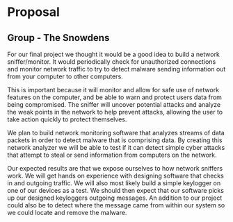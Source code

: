# Proposal
## Group - The Snowdens
For our final project we thought it would be a good idea to build a 
network sniffer/monitor. It would periodically check for unauthorized 
connections and monitor network traffic to try to detect malware sending 
information out from your computer to other computers. 

This is important because it will monitor and allow for safe use of 
network features on the computer, and be able to warn and protect users 
data from being compromised. The sniffer will uncover potential attacks 
and analyze the weak points in the network to help prevent attacks, allowing 
the user to take action quickly to protect themselves.

We plan to build network monitoring software that analyzes streams of data 
packets in order to detect malware that is comprising data. By creating this 
network analyzer we will be able to test if it can detect simple cyber attacks 
that attempt to steal or send information from computers on the network.

Our expected results are that we expose ourselves to how network sniffers work. 
We will get hands on experience with designing software that checks in and 
outgoing traffic. We will also most likely build a simple keylogger on one of 
our devices as a test. We should then expect that our software picks up our 
designed keyloggers outgoing messages. An addition to our project could also 
be to detect where the message came from within our system so we could locate 
and remove the malware.
